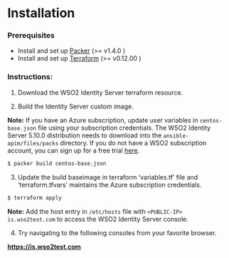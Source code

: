 # Installation

### Prerequisites

* Install and set up [Packer](https://www.packer.io/) (>= v1.4.0 )
* Install and set up [Terraform](https://www.terraform.io/) (>= v0.12.00 )


### Instructions:

1. Download the WSO2  Identity Server terraform resource.

2. Build the Identity Server custom image. 

**Note:**  If you have an Azure subscription, update user variables in `centos-base.json`  file using your subscription credentials. The WSO2 Identity Server  5.10.0 distribution needs to download into the  `ansible-apim/files/packs` directory. If you do not have a WSO2 subscription account, you can sign up for a free trial [here](https://wso2.com/free-trial-subscription). 

```bash
$ packer build centos-base.json 
```

3. Update the build baseimage in terraform ‘variables.tf’ file and ‘terraform.tfvars’ maintains the Azure subscription credentials. 
```bash
$ terraform apply  
```

**Note:**  Add the host entry in  `/etc/hosts` file with `<PUBLIC-IP> is.wso2test.com`  to access the WSO2 Identity Server console. 

4. Try navigating to the following consoles from your favorite browser.

**https://is.wso2test.com**
